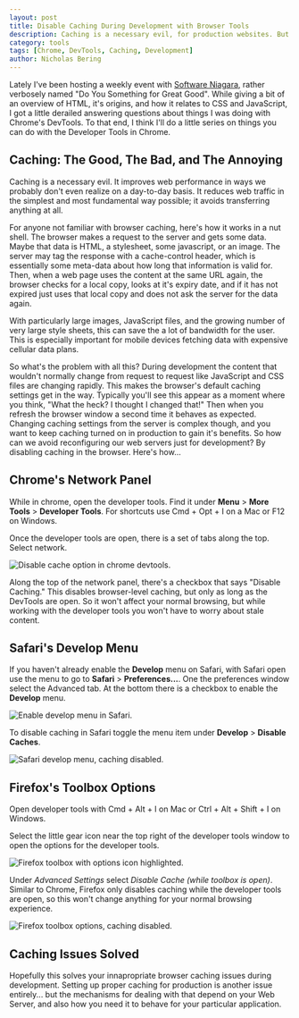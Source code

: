 ```yaml
---
layout: post
title: Disable Caching During Development with Browser Tools
description: Caching is a necessary evil, for production websites. But during development caching can just be a bother with no benefit. Here's how to disable caching in the browser during development.
category: tools
tags: [Chrome, DevTools, Caching, Development]
author: Nicholas Bering
---
```


Lately I've been hosting a weekly event with [Software Niagara](https://www.softwareniagara.com/),
rather verbosely named "Do You Something for Great Good".
While giving a bit of an overview of HTML, it's origins, and how it relates to CSS and JavaScript, I got a little
derailed answering questions about things I was doing with Chrome's DevTools. To that end, I think I'll do a little
series on things you can do with the Developer Tools in Chrome.

## Caching: The Good, The Bad, and The Annoying

Caching is a necessary evil. It improves web performance in ways we probably don't even realize on a day-to-day basis.
It reduces web traffic in the simplest and most fundamental way possible; it avoids transferring anything at all.

For anyone not familiar with browser caching, here's how it works in a nut shell. The browser makes a request to the server
and gets some data. Maybe that data is HTML, a stylesheet, some javascript, or an image. The server may tag the response
with a cache-control header, which is essentially some meta-data about how long that information is valid for. Then,
when a web page uses the content at the same URL again, the browser checks for a local copy, looks at it's expiry date,
and if it has not expired just uses that local copy and does not ask the server for the data again.

With particularly large images, JavaScript files, and the growing number of very large style sheets, this can save
the a lot of bandwidth for the user. This is especially important for mobile devices fetching data with expensive
cellular data plans.

So what's the problem with all this? During development the content that wouldn't normally change from request to request
like JavaScript and CSS files are changing rapidly. This makes the browser's default caching settings get in the way.
Typically you'll see this appear as a moment where you think, "What the heck? I thought I changed that!" Then when you
refresh the browser window a second time it behaves as expected. Changing caching settings from the server is complex though, and you
want to keep caching turned on in production to gain it's benefits. So how can we avoid reconfiguring our web servers
just for development? By disabling caching in the browser. Here's how...

## Chrome's Network Panel

While in chrome, open the developer tools. Find it under **Menu** > **More Tools** > **Developer Tools**. For shortcuts
use Cmd + Opt + I on a Mac or F12 on Windows.

Once the developer tools are open, there is a set of tabs along the top. Select network.

<p class="image-frame"><img src="{{ site.baseurl }}/images/disable-cache-chrome.png" alt="Disable cache option in chrome devtools."></p>

Along the top of the network panel, there's a checkbox that says "Disable Caching." This disables browser-level caching, but only
as long as the DevTools are open. So it won't affect your normal browsing, but while working with the developer
tools you won't have to worry about stale content.

## Safari's Develop Menu

If you haven't already enable the **Develop** menu on Safari, with Safari open use the menu to go to **Safari** > **Preferences...**.
One the preferences window select the Advanced tab. At the bottom there is a checkbox to enable the **Develop** menu.

<p class="image-frame"><img src="{{ site.baseurl }}/images/disable-cache-safari-prefs.png" alt="Enable develop menu in Safari."></p>

To disable caching in Safari toggle the menu item under **Develop** > **Disable Caches**.

<p class="image-frame"><img src="{{ site.baseurl }}/images/disable-cache-safari.png" alt="Safari develop menu, caching disabled." style="max-width: 295px;"></p>

## Firefox's Toolbox Options

Open developer tools with Cmd + Alt + I on Mac or Ctrl + Alt + Shift + I on Windows.

Select the little gear icon near the top right of the developer tools window to open the options for the developer tools.

<p class="image-frame"><img src="{{ site.baseurl }}/images/disable-cache-firefox-tools.png" alt="Firefox toolbox with options icon highlighted."></p>

Under *Advanced Settings* select *Disable Cache (while toolbox is open)*. Similar to Chrome, Firefox only disables caching
while the developer tools are open, so this won't change anything for your normal browsing experience.

<p class="image-frame"><img src="{{ site.baseurl }}/images/disable-cache-firefox.png" alt="Firefox toolbox options, caching disabled."></p>

## Caching Issues Solved

Hopefully this solves your innapropriate browser caching issues during development. Setting up proper caching for production
is another issue entirely... but the mechanisms for dealing with that depend on your Web Server, and also how you need it to
behave for your particular application.
